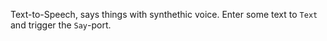 Text-to-Speech, says things with synthethic voice. Enter some text to `Text` and trigger the `Say`-port.